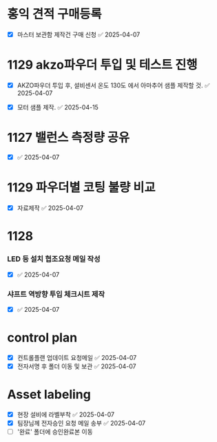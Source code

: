 
# 홍익 견적 구매등록
- [x] 마스터 보관함 제작건 구매 신청 ✅ 2025-04-07




# 1129 akzo파우더 투입 및 테스트 진행
- [x] AKZO파우더 투입 후, 설비센서 온도 130도 에서 아마추어 샘플 제작할 것. ✅ 2025-04-07 
- [x] 모터 샘플 제작. ✅ 2025-04-15



# 1127 밸런스 측정량 공유
- [x]  ✅ 2025-04-07

# 1129 파우더별 코팅 불량 비교
- [x] 자료제작 ✅ 2025-04-07

# 1128
### LED 등 설치 협조요청 메일 작성
- [x]  ✅ 2025-04-07

### 샤프트 역방향 투입 체크시트  제작
 - [x]  ✅ 2025-04-07


# control plan
- [x] 컨트롤플랜 업데이트 요청메일 ✅ 2025-04-07
- [x] 전자서명 후 폴더 이동 및 보관 ✅ 2025-04-07

# Asset labeling
- [x] 현장 설비에 라벨부착 ✅ 2025-04-07
- [x] 팀장님께 전자승인 요청 메일 송부 ✅ 2025-04-07
- [ ] '완료' 폴더에 승인완료본 이동